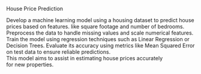 House Price Prediction

Develop a machine learning model using a housing dataset to predict house prices based on features. 
like square footage and number of bedrooms.
Preprocess the data to handle missing values and scale numerical features.
Train the model using regression techniques such as Linear Regression or Decision Trees.
Evaluate its accuracy using metrics like Mean Squared Error on test data to ensure reliable predictions.\
This model aims to assist in estimating house prices accurately for new properties.
